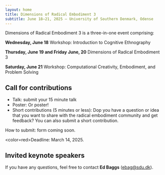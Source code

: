 ```yaml
---
layout: home
title: Dimensions of Radical Embodiment 3
subtitle: June 18–21, 2025 — University of Southern Denmark, Odense
---
```


Dimensions of Radical Embodiment 3 is a three-in-one event comprising:

**Wednesday, June 18** Workshop: Introduction to Cognitive Ethnography

**Thursday, June 19 and Friday June, 20** Dimensions of Radical Embodiment 3

**Saturday, June 21** Workshop: Computational Creativity, Embodiment, and Problem Solving

## Call for contributions
- Talk: submit your 15 minute talk 
- Poster: Or poster!
- Short contributions (5 minutes or less): Dop you have a question or idea that you want to share with the radical embodiment community and get feedback? You can also submit a short contribution.

How to submit: form coming soon.

<color=red>Deadline: March 14, 2025.</color>

## Invited keynote speakers

If you have any questions, feel free to contact **Ed Baggs** (ebag@sdu.dk).
